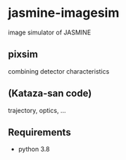 # jasmine-imagesim
image simulator of JASMINE

## pixsim

combining detector characteristics 

## (Kataza-san code)

trajectory, optics, ...

## Requirements
- python 3.8 
